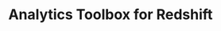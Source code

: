 ---
title: Analytics Toolbox for Redshift
description: "Unlock Spatial Analytics in Redshift"
icon: "/img/icons/redshift-analytics-toolbox.png"
repoUrl: https://github.com/CartoDB/carto-spatial-extension

url: analytics-toolbox-redshift
indexPage: "overview/getting-started.md"

cascade:
  basePath: analytics-toolbox-redshift
  menu:
    - title: "Overview"
      folder:
        - title: "Getting started"
        - title: "Getting access"
        - title: "Spatial indexes"
        - title: "Tilesets"
    # - title: "Guides"
    #   folder:
    #     - title: "Running queries from Builder"
    # - title: "Examples"
    #   folder:
    #     - title: "A Quadkey grid of stores locations and simple cannibalization analysis"
    #     - title: "Minkowski distance to perform cannibalization analysis"
    #     - title: "Computing US airport connections and route interpolations"
    #     - title: "New supplier offices based on store locations clusters"
    #     - title: "Analyzing store location coverage using a Voronoi diagram"
    #     - title: "Enrichment of catchment areas for store characterization"
    - title: "SQL Reference"
      folder:
        - title: "Overview"
        - title: "clustering"
        - title: "constructors"
        - title: "placekey"
        - title: "processing"
        - title: "quadkey"
        - title: "random"
        - title: "s2"
        - title: "tiler"
        - title: "transformations"
    # - title: "Release notes" 
---